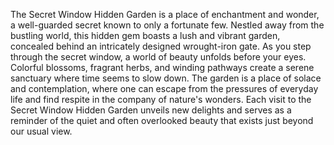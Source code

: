 The Secret Window Hidden Garden is a place of enchantment and wonder, a well-guarded secret known to only a fortunate few. Nestled away from the bustling world, this hidden gem boasts a lush and vibrant garden, concealed behind an intricately designed wrought-iron gate. As you step through the secret window, a world of beauty unfolds before your eyes. Colorful blossoms, fragrant herbs, and winding pathways create a serene sanctuary where time seems to slow down. The garden is a place of solace and contemplation, where one can escape from the pressures of everyday life and find respite in the company of nature's wonders. Each visit to the Secret Window Hidden Garden unveils new delights and serves as a reminder of the quiet and often overlooked beauty that exists just beyond our usual view.

